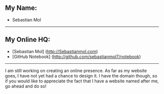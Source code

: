 ## My Name:

+ Sebastian Mol

-----

## My Online HQ:

+ [Sebastian Mol] (http://Sebastianmol.com)
+ [GitHub Notebook] (http://github.com/sebastianmol7/notebook)

-----

I am still working on creating an online presence. As far as my website goes, I have not yet had a chance to design it. I have the domain though, so if you would like to appreciate the fact that I have a website named after me, go ahead and do so!
